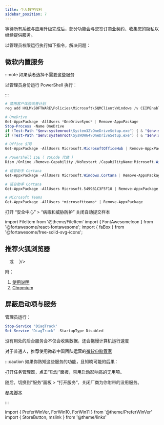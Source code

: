```yaml
---
title: 个人数字权利
sidebar_position: 7
---
```


等待所有系统与应用升级完成后，部分功能会与您签订商业契约、收集您的隐私以继续提供服务。

以管理员权限运行执行如下指令，解决问题：

## 微软内置服务

:::note 如果读者选择不需要这些服务

以管理员身份运行 PowerShell 执行：

:::

```powershell
# 禁用客户体验改善计划
reg add HKLM\SOFTWARE\Policies\Microsoft\SQMClient\Windows /v CEIPEnable /t REG_DWORD /d 0 /f

# OneDrive
Get-AppxPackage -AllUsers *OneDriveSync* | Remove-AppxPackage
Stop-Process -Name OneDrive
if (Test-Path "$env:systemroot\System32\OneDriveSetup.exe") { & "$env:systemroot\System32\OneDriveSetup.exe" /uninstall }
if (Test-Path "$env:systemroot\SysWOW64\OneDriveSetup.exe") { & "$env:systemroot\SysWOW64\OneDriveSetup.exe" /uninstall }

# Office 引导
Get-AppxPackage -AllUsers Microsoft.MicrosoftOfficeHub | Remove-AppxPackage

# Powershell ISE ( VSCode 代替 )
Dism /Online /Remove-Capability /NoRestart /CapabilityName:Microsoft.Windows.PowerShell.ISE

```

 <PreferWinVer win10 win11 >
<ForWin10>

```powershell
# 语音助手 Cortana
Get-AppxPackage -AllUsers Microsoft.Windows.Cortana | Remove-AppxPackage

```

</ForWin10>
<ForWin11>

```powershell
# 语音助手 Cortana
Get-AppxPackage -AllUsers Microsoft.549981C3F5F10 | Remove-AppxPackage

# Microsoft Teams
Get-AppxPackage -AllUsers *microsoftteams* | Remove-AppxPackage

```

</ForWin11>
</PreferWinVer>

打开 “安全中心” > “病毒和威胁防护” 关闭自动提交样本

import FileItem from '@theme/FileItem'
import { FontAwesomeIcon } from '@fortawesome/react-fontawesome';
import { faBox } from '@fortawesome/free-solid-svg-icons';

## 推荐火狐浏览器

<p>
<StoreButton to={mslink`9NZVDKPMR9RD`} text="从商店安装" />
&emsp;或&emsp;
<FileItem name="下载安装包" path="https://download.mozilla.org/?product=firefox-latest-ssl&os=win64&lang=zh-CN" button icon={<FontAwesomeIcon icon={faBox} />}/>
</p>

附：

1. <a href="/docs/goodsoft/browser/firefox" target="_blank">使用说明</a>
2. <a href="/docs/goodsoft/browser/chromium#windows-安装" target="_blank">Chromium</a>

## 屏蔽启动项与服务

管理员运行：

```powershell
Stop-Service "DiagTrack"
Set-Service "DiagTrack" -StartupType Disabled
```

没有用处的后台服务会不仅会收集数据，还会拖慢计算机运行速度

对于普通人，推荐使用微软中国团队运营的[微软电脑管家](https://aka.ms/GetPCManagerOFL)

:::caution 如果你熟知这些服务的功能，且知晓可能的后果：

打开任务管理器，点击“启动”面板，禁用启动影响高的无用项。

随后，切换到“服务”面板 > “打开服务”，关闭厂商为你附带的没用服务。

[参考脚本](https://github.com/Sycnex/Windows10Debloater/blob/a48b4d8dc501680e0edc31f840791c966d89d309/Windows10Debloater.ps1#L173)

:::

import {
PreferWinVer,
ForWin10,
ForWin11
} from '@theme/PreferWinVer'
import { StoreButton, mslink } from '@theme/links'
